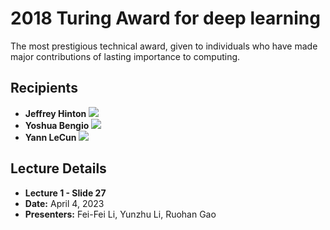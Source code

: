 # 2018 Turing Award for deep learning

The most prestigious technical award, given to individuals who have made major contributions of lasting importance to computing.

## Recipients

- **Jeffrey Hinton**
  ![](https://upload.wikimedia.org/wikipedia/commons/thumb/0/0f/Jeffrey_Hinton_2018.jpg/350px-Jeffrey_Hinton_2018.jpg)
- **Yoshua Bengio**
  ![](https://upload.wikimedia.org/wikipedia/commons/thumb/8/8a/Yoshua_Bengio_2018.jpg/350px-Yoshua_Bengio_2018.jpg)
- **Yann LeCun**
  ![](https://upload.wikimedia.org/wikipedia/commons/thumb/2/2e/Yann_Lecun_2018.jpg/350px-Yann_Lecun_2018.jpg)

## Lecture Details

- **Lecture 1 - Slide 27**
- **Date:** April 4, 2023
- **Presenters:** Fei-Fei Li, Yunzhu Li, Ruohan Gao